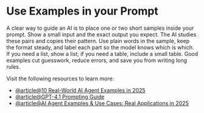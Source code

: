 # Use Examples in your Prompt

A clear way to guide an AI is to place one or two short samples inside your prompt. Show a small input and the exact output you expect. The AI studies these pairs and copies their pattern. Use plain words in the sample, keep the format steady, and label each part so the model knows which is which. If you need a list, show a list; if you need a table, include a small table. Good examples cut guesswork, reduce errors, and save you from writing long rules.

Visit the following resources to learn more:

- [@article@10 Real-World AI Agent Examples in 2025](https://www.chatbase.co/blog/ai-agent-examples)
- [@article@GPT-4.1 Prompting Guide](https://cookbook.openai.com/examples/gpt4-1_prompting_guide)
- [@article@AI Agent Examples & Use Cases: Real Applications in 2025](https://eastgate-software.com/ai-agent-examples-use-cases-real-applications-in-2025/)